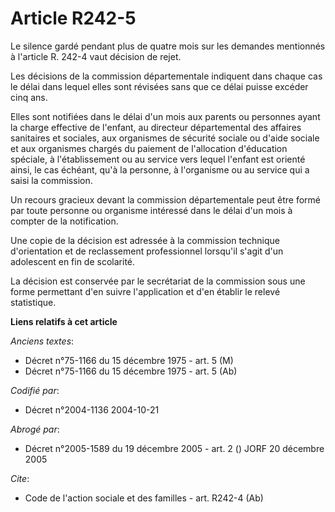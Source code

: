 # Article R242-5

Le silence gardé pendant plus de quatre mois sur les demandes mentionnés à l'article R. 242-4 vaut décision de rejet.

Les décisions de la commission départementale indiquent dans chaque cas le délai dans lequel elles sont révisées sans que ce
délai puisse excéder cinq ans.

Elles sont notifiées dans le délai d'un mois aux parents ou personnes ayant la charge effective de l'enfant, au directeur
départemental des affaires sanitaires et sociales, aux organismes de sécurité sociale ou d'aide sociale et aux organismes
chargés du paiement de l'allocation d'éducation spéciale, à l'établissement ou au service vers lequel l'enfant est orienté
ainsi, le cas échéant, qu'à la personne, à l'organisme ou au service qui a saisi la commission.

Un recours gracieux devant la commission départementale peut être formé par toute personne ou organisme intéressé dans le
délai d'un mois à compter de la notification.

Une copie de la décision est adressée à la commission technique d'orientation et de reclassement professionnel lorsqu'il
s'agit d'un adolescent en fin de scolarité.

La décision est conservée par le secrétariat de la commission sous une forme permettant d'en suivre l'application et d'en
établir le relevé statistique.

**Liens relatifs à cet article**

_Anciens textes_:

  - Décret n°75-1166 du 15 décembre 1975 - art. 5 (M)
  - Décret n°75-1166 du 15 décembre 1975 - art. 5 (Ab)

_Codifié par_:

  - Décret n°2004-1136 2004-10-21

_Abrogé par_:

  - Décret n°2005-1589 du 19 décembre 2005 - art. 2 () JORF 20 décembre 2005

_Cite_:

  - Code de l'action sociale et des familles - art. R242-4 (Ab)
